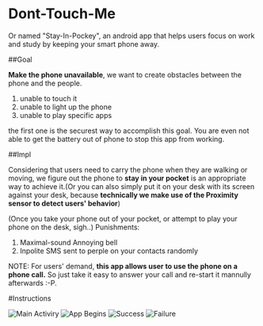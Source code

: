 Dont-Touch-Me
=============

Or named "Stay-In-Pockey", an android app that helps users focus on work and study by keeping your smart phone away.

##Goal

**Make the phone unavailable**, we want to create obstacles between the phone and the people.

1. unable to touch it
2. unable to light up the phone
3. unable to play specific apps

the first one is the securest way to accomplish this goal.
You are even not able to get the battery out of phone to stop this app from working.

##Impl

Considering that users need to carry the phone when they are walking or moving, we figure out the phone to **stay in your pocket** is an appropriate way to achieve it.(Or you can also simply put it on your desk with its screen against your desk, because **technically we make use of the Proximity sensor to detect users' behavior**)

(Once you take your phone out of your pocket, or attempt to play your phone on the desk, sigh..)
Punishments:
1. Maximal-sound Annoying bell
2. Inpolite SMS sent to perple on your contacts randomly

NOTE: For users' demand, **this app allows user to use the phone on a phone call.** So just take it easy to answer your call and re-start it mannully afterwards :-P.

#Instructions

![Main Activiry](./README-image/Screenshot_2014-04-24-22-53-00.jpg)
![App Begins](./README-image/Screenshot_2014-04-24-22-55-12.jpg)
![Success](./README-image/Screenshot_2014-04-24-22-56-31.jpg)
![Failure](./README-image/Screenshot_2014-04-24-23-00-57.jpg)


